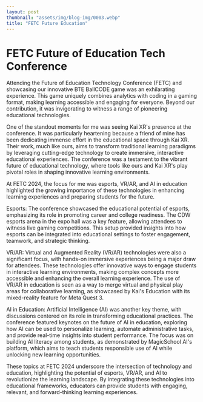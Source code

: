 ```yaml
---
layout: post
thumbnail: "assets/img/blog-img/0003.webp"
title: "FETC Future Education"
---
```


# FETC Future of Education Tech Conference

Attending the Future of Education Technology Conference (FETC) and showcasing our innovative BTE BallCODE game was an exhilarating experience. This game uniquely combines analytics with coding in a gaming format, making learning accessible and engaging for everyone. Beyond our contribution, it was invigorating to witness a range of pioneering educational technologies.

One of the standout moments for me was seeing Kai XR's presence at the conference. It was particularly heartening because a friend of mine has been dedicating immense effort in the educational space through Kai XR. Their work, much like ours, aims to transform traditional learning paradigms by leveraging cutting-edge technology to create immersive, interactive educational experiences. The conference was a testament to the vibrant future of educational technology, where tools like ours and Kai XR's play pivotal roles in shaping innovative learning environments.

At FETC 2024, the focus for me was esports, VR/AR, and AI in education highlighted the growing importance of these technologies in enhancing learning experiences and preparing students for the future.

Esports: The conference showcased the educational potential of esports, emphasizing its role in promoting career and college readiness. The CDW esports arena in the expo hall was a key feature, allowing attendees to witness live gaming competitions. This setup provided insights into how esports can be integrated into educational settings to foster engagement, teamwork, and strategic thinking​​.

VR/AR: Virtual and Augmented Reality (VR/AR) technologies were also a significant focus, with hands-on immersive experiences being a major draw for attendees. These technologies offer innovative ways to engage students in interactive learning environments, making complex concepts more accessible and enhancing the overall learning experience. The use of VR/AR in education is seen as a way to merge virtual and physical play areas for collaborative learning, as showcased by Kai's Education with its mixed-reality feature for Meta Quest 3​​​​.

AI in Education: Artificial Intelligence (AI) was another key theme, with discussions centered on its role in transforming educational practices. The conference featured keynotes on the future of AI in education, exploring how AI can be used to personalize learning, automate administrative tasks, and provide real-time insights into student performance. The focus was on building AI literacy among students, as demonstrated by MagicSchool AI's platform, which aims to teach students responsible use of AI while unlocking new learning opportunities​​​​.

These topics at FETC 2024 underscore the intersection of technology and education, highlighting the potential of esports, VR/AR, and AI to revolutionize the learning landscape. By integrating these technologies into educational frameworks, educators can provide students with engaging, relevant, and forward-thinking learning experiences.
